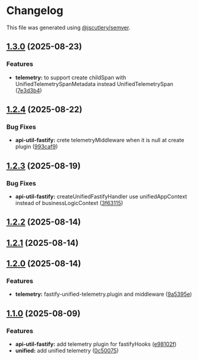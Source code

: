 # Changelog

This file was generated using [@jscutlery/semver](https://github.com/jscutlery/semver).

## [1.3.0](https://github.com/TGA88/inh-lib/compare/api-util-fastify-1.2.4...api-util-fastify-1.3.0) (2025-08-23)


### Features

* **telemetry:** to support  create childSpan with UnifiedTelemetrySpanMetadata instead UnifiedTelemetrySpan ([7e3d3b4](https://github.com/TGA88/inh-lib/commit/7e3d3b440654329b0b58cd8ad36aa7b0c49be122))

## [1.2.4](https://github.com/TGA88/inh-lib/compare/api-util-fastify-1.2.3...api-util-fastify-1.2.4) (2025-08-22)


### Bug Fixes

* **api-util-fastify:**  crete telemetryMiddleware when it is null at create plugin ([993caf9](https://github.com/TGA88/inh-lib/commit/993caf9fdbbb34c50648ec355944b2dde094df33))

## [1.2.3](https://github.com/TGA88/inh-lib/compare/api-util-fastify-1.2.2...api-util-fastify-1.2.3) (2025-08-19)


### Bug Fixes

* **api-util-fastify:** createUnifiedFastifyHandler use unifiedAppContext instead of businessLogicContext ([3f63115](https://github.com/TGA88/inh-lib/commit/3f63115b5a3b90e64f7ad3b3db5bdf4c4831ee41))

## [1.2.2](https://github.com/TGA88/inh-lib/compare/api-util-fastify-1.2.1...api-util-fastify-1.2.2) (2025-08-14)

## [1.2.1](https://github.com/TGA88/inh-lib/compare/api-util-fastify-1.2.0...api-util-fastify-1.2.1) (2025-08-14)

## [1.2.0](https://github.com/TGA88/inh-lib/compare/api-util-fastify-1.1.0...api-util-fastify-1.2.0) (2025-08-14)


### Features

* **telemetry:** fastify-unified-telemetry.plugin and middleware ([9a5395e](https://github.com/TGA88/inh-lib/commit/9a5395e4799aa3cc60a450da21d36e94ff60fada))

## [1.1.0](https://github.com/TGA88/inh-lib/compare/api-util-fastify-1.0.1...api-util-fastify-1.1.0) (2025-08-09)


### Features

* **api-util-fastify:** add telemetry plugin for fastifyHooks ([e98102f](https://github.com/TGA88/inh-lib/commit/e98102fb4ea24dd0da6e3ff076e77c39ed2cb45f))
* **unified:** add unified telemetry ([0c50075](https://github.com/TGA88/inh-lib/commit/0c50075dfafdca2b0af72d7a07d9c96d27469be1))
